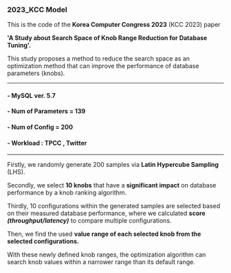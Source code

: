 ### 2023_KCC Model

This is the code of the **Korea Computer Congress 2023** (KCC 2023) paper 

**'A Study about Search Space of Knob Range Reduction for Database Tuning'.**

This study proposes a method to reduce the search space as an optimization method that can improve the performance of database parameters (knobs).

---
#### - MySQL ver. 5.7

#### - Num of Parameters = 139

#### - Num of Config = 200

#### - Workload : TPCC , Twitter
---

Firstly, we randomly generate 200 samples via **Latin Hypercube Sampling** (LHS). 

Secondly, we select **10  knobs** that have a **significant impact** on database performance by a knob ranking algorithm. 

Thirdly, 10  configurations within the generated samples are  selected based on their measured database performance, where we calculated **score *(throughput/latency)*** to compare multiple configurations. 

Then, we find the used **value range of  each selected knob from the selected configurations.**

With these newly defined knob ranges, the optimization  algorithm can search knob values within a narrower range than its default range.
